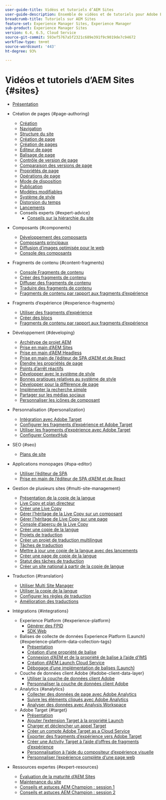 ```yaml
---
user-guide-title: Vidéos et tutoriels d’AEM Sites
user-guide-description: Ensemble de vidéos et de tutoriels pour Adobe Experience Manager Sites.
breadcrumb-title: Tutoriels sur AEM Sites
feature-set: Experience Manager Sites, Experience Manager
sub-product: Experience Manager Sites
version: 6.4, 6.5, Cloud Service
source-git-commit: 593ef5767a5f2321c689e391f9c9019de7c94672
workflow-type: tm+mt
source-wordcount: '443'
ht-degree: 93%

---
```



# Vidéos et tutoriels d’AEM Sites {#sites}

+ [Présentation](overview.md)
+ Création de pages {#page-authoring}
   + [Création](page-authoring/aem-sites-authoring-overview.md)
   + [Navigation](page-authoring/basic-handling-sites-feature-video-use.md)
   + [Structure du site](page-authoring/content-hierarchy-feature-video-use.md)
   + [Création de page](page-authoring/creating-page-feature-video-use.md)
   + [Création de pages](page-authoring/page-authoring-overview-feature-video-use.md)
   + [Éditeur de page](page-authoring/page-editor-feature-video-use.md)
   + [Balisage de page](page-authoring/page-tagging-feature-video-use.md)
   + [Contrôle de version de page](page-authoring/page-versioning-feature-video-use.md)
   + [Comparaison des versions de page](page-authoring/page-diff-feature-video-use.md)
   + [Propriétés de page](page-authoring/page-properties-feature-video-understand.md)
   + [Opérations de page](page-authoring/page-operations-feature-video-use.md)
   + [Mode de disposition](page-authoring/responsive-layout-feature-video-understand.md)
   + [Publication](page-authoring/publication-management-feature-video-use.md)
   + [Modèles modifiables](page-authoring/template-editor-feature-video-use.md)
   + [Système de style](page-authoring/style-system-feature-video-use.md)
   + [Distorsion du temps](page-authoring/timewarp-feature-video-use.md)
   + [Lancements](page-authoring/launches.md)
   + Conseils experts {#expert-advice}
      + [Conseils sur la hiérarchie du site](page-authoring/expert-advice/site-hierarchy.md)
+ Composants {#components}
   + [Développement des composants](components/component-development.md)
   + [Composants principaux](components/core-components-feature-video-understand.md)
   + [Diffusion d’images optimisée pour le web](components/web-optimized-image-delivery.md)
   + [Console des composants](components/components-console-feature-video-use.md)
+ Fragments de contenu {#content-fragments}
   + [Console Fragments de contenu](content-fragments/content-fragments-console.md)
   + [Créer des fragments de contenu](content-fragments/content-fragments-feature-video-use.md)
   + [Diffuser des fragments de contenu](content-fragments/content-fragments-delivery-feature-video-use.md)
   + [Traduire des fragments de contenu](content-fragments/content-fragments-translation-feature-video-use.md)
   + [Fragments de contenu par rapport aux fragments d’expérience](content-fragments/understand-content-fragments-and-experience-fragments.md)
+ Fragments d’expérience {#experience-fragments}
   + [Utiliser des fragments d’expérience](experience-fragments/experience-fragments-feature-video-use.md)
   + [Créer des blocs](experience-fragments/building-blocks.md)
   + [Fragments de contenu par rapport aux fragments d’expérience](https://experienceleague.adobe.com/docs/experience-manager-learn/sites/content-fragments/understand-content-fragments-and-experience-fragments.html)

+ Développement {#developing}
   + [Archétype de projet AEM](developing/aem-project-archetype.md)
   + [Prise en main d’AEM Sites](https://experienceleague.adobe.com/docs/experience-manager-learn/getting-started-wknd-tutorial-develop/overview.html?lang=fr)
   + [Prise en main d’AEM Headless](https://experienceleague.adobe.com/docs/experience-manager-learn/getting-started-with-aem-headless/overview.html?lang=fr)
   + [Prise en main de l’éditeur de SPA d’AEM et de React](https://experienceleague.adobe.com/docs/experience-manager-learn/getting-started-with-aem-headless/spa-editor/react/overview.html?lang=fr)
   + [Étendre les propriétés de page](developing/page-properties-technical-video-develop.md)
   + [Points d’arrêt réactifs](developing/responsive-breakpoints.md)
   + [Développer avec le système de style](developing/style-system-technical-video-understand.md)
   + [Bonnes pratiques relatives au système de style](developing/style-organization-style-system-understand-article.md)
   + [Développer pour la différence de page](developing/page-diff-technical-video-develop.md)
   + [Implémenter la recherche simple](developing/search-tutorial-develop.md)
   + [Partager sur les médias sociaux](developing/social-media-sharing-technical-video-use.md)
   + [Personnaliser les icônes de composant](developing/component-icons-technical-video-develop.md)
+ Personnalisation {#personalization}
   + [Intégration avec Adobe Target](https://experienceleague.adobe.com/docs/experience-manager-learn/sites/integrations/target/overview.html?lang=fr)
   + [Configurer les fragments d’expérience et Adobe Target](personalization/experience-fragment-target-technical-video-setup.md)
   + [Utiliser les fragments d’expérience avec Adobe Target](personalization/experience-fragment-target-offer-feature-video-use.md)
   + [Configurer ContextHub](personalization/context-hub-technical-video-setup.md)
+ SEO {#seo}
   + [Plans de site](./seo/sitemaps.md)
+ Applications monopages {#spa-editor}
   + [Utiliser l’éditeur de SPA](spa-editor/spa-editor-framework-feature-video-use.md)
   + [Prise en main de l’éditeur de SPA d’AEM et de React](https://experienceleague.adobe.com/docs/experience-manager-learn/getting-started-with-aem-headless/spa-editor/react/overview.html?lang=fr)
+ Gestion de plusieurs sites {#multi-site-management}
   + [Présentation de la copie de la langue](./multi-site-management/language-copy-overview.md)
   + [Live Copy et plan directeur](./multi-site-management/live-copy-and-blueprint.md)
   + [Créer une Live Copy](./multi-site-management/create-live-copy.md)
   + [Gérer l’héritage de la Live Copy sur un composant](./multi-site-management/manage-component-inheritance-live-copy.md)
   + [Gérer l’héritage de Live Copy sur une page](./multi-site-management/manage-page-inheritance-live-copy.md)
   + [Console d’aperçu de la Live Copy](./multi-site-management/live-copy-overview-console.md)
   + [Créer une copie de la langue](./multi-site-management/create-language-copy.md)
   + [Projets de traduction](./multi-site-management/manage-translation-projects.md)
   + [Créer un projet de traduction multilingue](./multi-site-management/create-multinational-translational-project.md)
   + [Tâches de traduction](./multi-site-management/create-translation-job.md)
   + [Mettre à jour une copie de la langue avec des lancements](./multi-site-management/updating-language-copy.md)
   + [Créer une page de copie de la langue](./multi-site-management/create-new-page-language-copy.md)
   + [Statut des tâches de traduction](./multi-site-management/translation-job-status.md)
   + [Créer un site national à partir de la copie de langue](./multi-site-management/create-new-site.md)
+ Traduction {#translation}
   + [Utiliser Multi Site Manager](translation/multi-site-manager-feature-video-use.md)
   + [Utiliser la copie de la langue](translation/language-copy-feature-video-use.md)
   + [Configurer les règles de traduction](translation/translation-rules-editor-technical-video-setup.md)
   + [Amélioration des traductions](translation/translation-enhancements-feature-video-use.md)
+ Intégrations {#integrations}
   + Experience Platform {#experience-platform}
      + [Générer des FPID](integrations/platform/fpid.md)
      + [SDK Web](integrations/platform/web-sdk.md)
   + Balises de collecte de données Experience Platform (Launch) {#experience-platform-data-collection-tags}
      + [Présentation](integrations/experience-platform/data-collection/tags/overview.md)
      + [Création d’une propriété de balise](integrations/experience-platform/data-collection/tags/create-tag-property.md)
      + [Connexion d’AEM et de la propriété de balise à l’aide d’IMS](integrations/experience-platform/data-collection/tags/connect-aem-tag-property-using-ims.md)
      + [Création d’AEM Launch Cloud Service](integrations/experience-platform/data-collection/tags/create-aem-launch-cloud-service.md)
      + [Débogage d’une implémentation de balises (Launch)](integrations/experience-platform/data-collection/tags/debug-tags-implementation.md)
   + Couche de données client Adobe {#adobe-client-data-layer}
      + [Utiliser la couche de données client Adobe](integrations/adobe-client-data-layer/data-layer-overview.md)
      + [Personnaliser la couche de données client Adobe](integrations/adobe-client-data-layer/data-layer-customize.md)
   + Analytics {#analytics}
      + [Collecter des données de page avec Adobe Analytics](integrations/analytics/collect-data-analytics.md)
      + [Suivre les éléments cliqués avec Adobe Analytics](integrations/analytics/track-clicked-component.md)
      + [Analyser des données avec Analysis Workspace](integrations/analytics/create-analytics-workspace.md)
   + Adobe Target {#target}
      + [Présentation](integrations/adobe-target/overview.md)
      + [Ajouter l’extension Target à la propriété Launch](integrations/adobe-target/add-target-launch-extension.md)
      + [Charger et déclencher un appel Target](integrations/adobe-target/load-and-fire-target.md)
      + [Créer un compte Adobe Target as a Cloud Service](integrations/adobe-target/setup-aem-target-cloud-service.md)
      + [Exporter des fragments d’expérience vers Adobe Target](integrations/adobe-target/export-experience-fragment-target.md)
      + [Créer une Activity Target à l’aide d’offres de fragments d’expérience](integrations/adobe-target/create-target-activity.md)
      + [Personnalisation à l’aide du compositeur d’expérience visuelle](integrations/adobe-target/personalization-using-vec.md)
      + [Personnaliser l’expérience complète d’une page web](integrations/adobe-target/personalization-web-page.md)
+ Ressources expertes {#expert-resources}
   + [Évaluation de la maturité d’AEM Sites](expert-resources/maturity-assessment.md)
   + [Maintenance du site](expert-resources/site-maintenance.md)
   + [Conseils et astuces AEM Champion : session 1](expert-resources/champion-tips-1.md)
   + [Conseils et astuces AEM Champion : session 2](expert-resources/champion-tips-2.md)